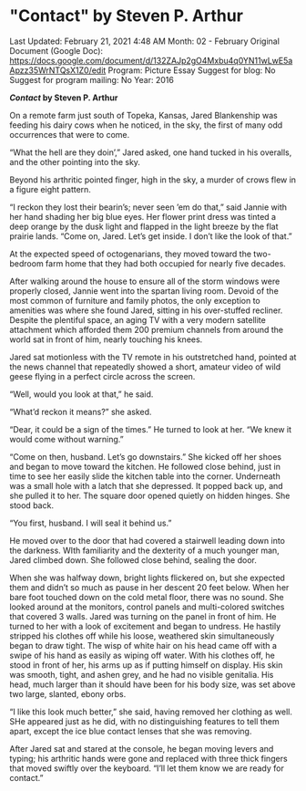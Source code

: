 # "Contact" by Steven P. Arthur

Last Updated: February 21, 2021 4:48 AM
Month: 02 - February
Original Document (Google Doc): https://docs.google.com/document/d/132ZAJp2gO4Mxbu4q0YN11wLwE5aApzz35WrNTQsX1Z0/edit
Program: Picture Essay
Suggest for blog: No
Suggest for program mailing: No
Year: 2016

***Contact* by Steven P. Arthur**

On a remote farm just south of Topeka, Kansas, Jared Blankenship was feeding his dairy cows when he noticed, in the sky, the first of many odd occurrences that were to come.

“What the hell are they doin’,” Jared asked, one hand tucked in his overalls, and the other pointing into the sky.

Beyond his arthritic pointed finger, high in the sky, a murder of crows flew in a figure eight pattern.

“I reckon they lost their bearin’s; never seen ’em do that,” said Jannie with her hand shading her big blue eyes. Her flower print dress was tinted a deep orange by the dusk light and flapped in the light breeze by the flat prairie lands. “Come on, Jared. Let’s get inside. I don’t like the look of that.”

At the expected speed of octogenarians, they moved toward the two-bedroom farm home that they had both occupied for nearly five decades.

After walking around the house to ensure all of the storm windows were properly closed, Jannie went into the spartan living room. Devoid of the most common of furniture and family photos, the only exception to amenities was where she found Jared, sitting in his over-stuffed recliner. Despite the plentiful space, an aging TV with a very modern satellite attachment which afforded them 200 premium channels from around the world sat in front of him, nearly touching his knees.

Jared sat motionless with the TV remote in his outstretched hand, pointed at the news channel that repeatedly showed a short, amateur video of wild geese flying in a perfect circle across the screen.

“Well, would you look at that,” he said.

“What’d reckon it means?” she asked.

“Dear, it could be a sign of the times.” He turned to look at her. “We knew it would come without warning.”

“Come on then, husband. Let’s go downstairs.” She kicked off her shoes and began to move toward the kitchen. He followed close behind, just in time to see her easily slide the kitchen table into the corner. Underneath was a small hole with a latch that she depressed. It popped back up, and she pulled it to her. The square door opened quietly on hidden hinges. She stood back.

“You first, husband. I will seal it behind us.”

He moved over to the door that had covered a stairwell leading down into the darkness. WIth familiarity and the dexterity of a much younger man, Jared climbed down. She followed close behind, sealing the door.

When she was halfway down, bright lights flickered on, but she expected them and didn’t so much as pause in her descent 20 feet below. When her bare foot touched down on the cold metal floor, there was no sound. She looked around at the monitors, control panels and multi-colored switches that covered 3 walls. Jared was turning on the panel in front of him. He turned to her with a look of excitement and began to undress. He hastily stripped his clothes off while his loose, weathered skin simultaneously began to draw tight. The wisp of white hair on his head came off with a swipe of his hand as easily as wiping off water. With his clothes off, he stood in front of her, his arms up as if putting himself on display. His skin was smooth, tight, and ashen grey, and he had no visible genitalia. His head, much larger than it should have been for his body size, was set above two large, slanted, ebony orbs.

“I like this look much better,” she said, having removed her clothing as well. SHe appeared just as he did, with no distinguishing features to tell them apart, except the ice blue contact lenses that she was removing.

After Jared sat and stared at the console, he began moving levers and typing; his arthritic hands were gone and replaced with three thick fingers that moved swiftly over the keyboard. “I’ll let them know we are ready for contact.”